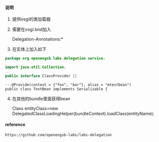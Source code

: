 #### 说明

1. 提供osgi的类加载器



2. 需要在osgi.bnd加入

    Delegation-Annotations:*

3. 在实体上加入如下
```java
package org.openengsb.labs.delegation.service;

import java.util.Collection;

public interface ClassProvider {}
```

    ···@Provide(context = {"foo", "bar"}, alias = "mtestbean")
    public class TestBean implements Serializable {

4. 在其他的bundle里面获得bean

    Class entityClass=new DelegatedClassLoadingHelper(bundleContext).loadClass(entityName);

#### reference
    https://github.com/openengsb-labs/labs-delegation
